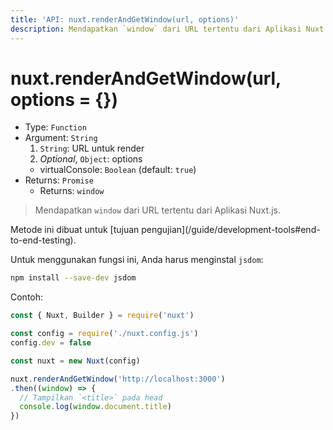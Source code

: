 ```yaml
---
title: 'API: nuxt.renderAndGetWindow(url, options)'
description: Mendapatkan `window` dari URL tertentu dari Aplikasi Nuxt.js.
---
```


# nuxt.renderAndGetWindow(url, options = {})

- Type: `Function`
- Argument: `String`
    1. `String`: URL untuk render
    2. *Optional*, `Object`: options
    - virtualConsole: `Boolean` (default: `true`)
- Returns: `Promise`
    - Returns: `window`

> Mendapatkan `window` dari URL tertentu dari Aplikasi Nuxt.js.

<p class="Alert Alert--info">Metode ini dibuat untuk [tujuan pengujian](/guide/development-tools#end-to-end-testing).</p>

Untuk menggunakan fungsi ini, Anda harus menginstal `jsdom`:

```bash
npm install --save-dev jsdom
```

Contoh:

```js
const { Nuxt, Builder } = require('nuxt')

const config = require('./nuxt.config.js')
config.dev = false

const nuxt = new Nuxt(config)

nuxt.renderAndGetWindow('http://localhost:3000')
.then((window) => {
  // Tampilkan `<title>` pada head
  console.log(window.document.title)
})
```
